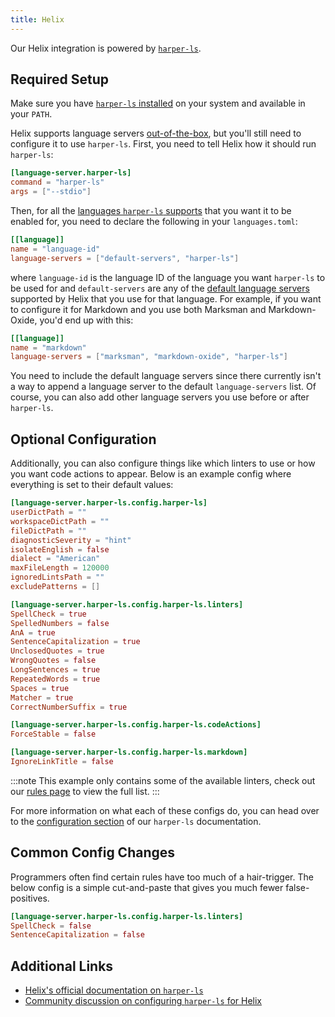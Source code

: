 ```yaml
---
title: Helix
---
```


Our Helix integration is powered by [`harper-ls`](./language-server).

## Required Setup

Make sure you have [`harper-ls` installed](./language-server#Installation) on your system and available in your `PATH`.

Helix supports language servers [out-of-the-box](https://docs.helix-editor.com/languages.html), but you'll still need to configure it to use `harper-ls`. First, you need to tell Helix how it should run `harper-ls`:

```toml title=languages.toml
[language-server.harper-ls]
command = "harper-ls"
args = ["--stdio"]
```

Then, for all the [languages `harper-ls` supports](./language-server#Supported-Languages) that you want it to be enabled for, you need to declare the following in your `languages.toml`:

```toml title=languages.toml
[[language]]
name = "language-id"
language-servers = ["default-servers", "harper-ls"]
```

where `language-id` is the language ID of the language you want `harper-ls` to be used for and `default-servers` are any of the [default language servers](https://docs.helix-editor.com/lang-support.html) supported by Helix that you use for that language. For example, if you want to configure it for Markdown and you use both Marksman and Markdown-Oxide, you'd end up with this:

```toml title=languages.toml
[[language]]
name = "markdown"
language-servers = ["marksman", "markdown-oxide", "harper-ls"]
```

You need to include the default language servers since there currently isn't a way to append a language server to the default `language-servers` list. Of course, you can also add other language servers you use before or after `harper-ls`.

## Optional Configuration

Additionally, you can also configure things like which linters to use or how you want code actions to appear. Below is an example config where everything is set to their default values:

```toml title=languages.toml
[language-server.harper-ls.config.harper-ls]
userDictPath = ""
workspaceDictPath = ""
fileDictPath = ""
diagnosticSeverity = "hint"
isolateEnglish = false
dialect = "American"
maxFileLength = 120000
ignoredLintsPath = ""
excludePatterns = []

[language-server.harper-ls.config.harper-ls.linters]
SpellCheck = true
SpelledNumbers = false
AnA = true
SentenceCapitalization = true
UnclosedQuotes = true
WrongQuotes = false
LongSentences = true
RepeatedWords = true
Spaces = true
Matcher = true
CorrectNumberSuffix = true

[language-server.harper-ls.config.harper-ls.codeActions]
ForceStable = false

[language-server.harper-ls.config.harper-ls.markdown]
IgnoreLinkTitle = false
```

:::note
This example only contains some of the available linters, check out our [rules page](../rules) to view the full list.
:::

For more information on what each of these configs do, you can head over to the [configuration section](./language-server#Configuration) of our `harper-ls` documentation.

## Common Config Changes

Programmers often find certain rules have too much of a hair-trigger.
The below config is a simple cut-and-paste that gives you much fewer false-positives.

```toml title=languages.toml
[language-server.harper-ls.config.harper-ls.linters]
SpellCheck = false
SentenceCapitalization = false
```

## Additional Links

- [Helix's official documentation on `harper-ls`](https://github.com/helix-editor/helix/wiki/Language-Server-Configurations#harper-ls)
- [Community discussion on configuring `harper-ls` for Helix](https://github.com/Automattic/harper/discussions/135)
